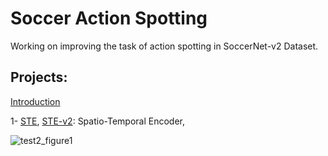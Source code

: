 # Soccer Action Spotting

Working on improving the task of action spotting in SoccerNet-v2 Dataset.

## Projects:

<a href="doc:introduction" target="_blank">Introduction</a>

1- <a href="https://github.com/amdarwish/SoccerEventSpotting/tree/main/STE" target="_blank">STE</a>, <a href="https://github.com/amdarwish/SoccerEventSpotting/tree/main/STE-v2" target="_blank">STE-v2</a>: Spatio-Temporal Encoder, 

![test2_figure1](https://user-images.githubusercontent.com/23001303/197392728-96b82390-3a6c-46a4-bd39-b4146ee50ddb.png)
